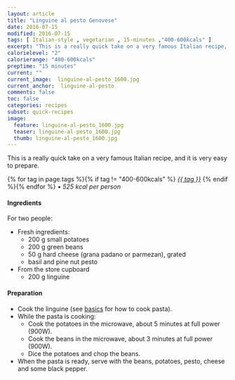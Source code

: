 ```yaml
---
layout: article
title: "Linguine al pesto Genovese"
date: 2016-07-15
modified: 2016-07-15
tags: [ Italian-style , vegetarian , 15-minutes ,"400-600kcals" ]
excerpt: "This is a really quick take on a very famous Italian recipe, and it is very ..."
calorielevel: "2"
calorierange: "400-600kcals"
preptime: "15 minutes"
current: ""
current_image:  linguine-al-pesto_1600.jpg
current_anchor:  linguine-al-pesto
comments: false
toc: false
categories: recipes
subset: quick-recipes
image:
  feature: linguine-al-pesto_1600.jpg
  teaser: linguine-al-pesto_1600.jpg
  thumb: linguine-al-pesto_1600.jpg
---
```




This is a really quick take on a very famous Italian recipe, and it is very easy to prepare.


{% for tag in page.tags %}{% if tag != "400-600kcals" %}&nbsp;<a class="post-tag" href="{{ site.url}}/tags/#{{ tag }}">_{{ tag }}_</a>&nbsp;{% endif %}{% endfor %} &bull;&nbsp;<em>525&nbsp;kcal&nbsp;per&nbsp;person</em>&nbsp;&nbsp;<a href="{{ site.url}}/tags/#400-600kcals"><img src="{{ site.url }}/images/battery_lvl_2.png" style="height:1.0em;"></a>

#### Ingredients

For two people:

- Fresh ingredients:
  - 200 g small potatoes	 
  - 200 g green beans
  - 50 g hard cheese (grana padano or parmezan), grated
  - basil and pine nut pesto
- From the store cupboard  
  - 200 g linguine

#### Preparation

- Cook the linguine (see <a href="{{ site.url }}/basics">basics</a> for how to cook pasta).
- While the pasta is cooking:
  - Cook the potatoes in the microwave, about 5 minutes at full power (900W).
  - Cook the beans in the microwave, about 3 minutes at full power (900W).
  - Dice the potatoes and chop the beans.
- When the pasta is ready, serve with the beans, potatoes, pesto, cheese and some black pepper.
